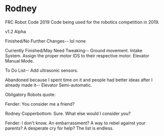 # Rodney
FRC Robot Code 2019
Code being used for the robotics competition in 2019. 

v1.2 Alpha

Finished/No Further Changes--
lol none 

Currently Finished/May Need Tweaking--
Ground movement. 
Intake System. 
Assign the proper motor IDS to their respective motor.
Elevator Manual Mode. 

To Do List--
Add ultrasonic sensors. 

Abandoned because I spent time on it and people had better ideas after I already made it--
Elevator Semi-automatic.


Obligatory Robots quote:

Fender: You consider me a friend?

Rodney Copperbottom: Sure. What else would I consider you?

Fender: I don't know. An embarrassment? A way to rebel against your parents? A desperate cry for help? The list is endless.
